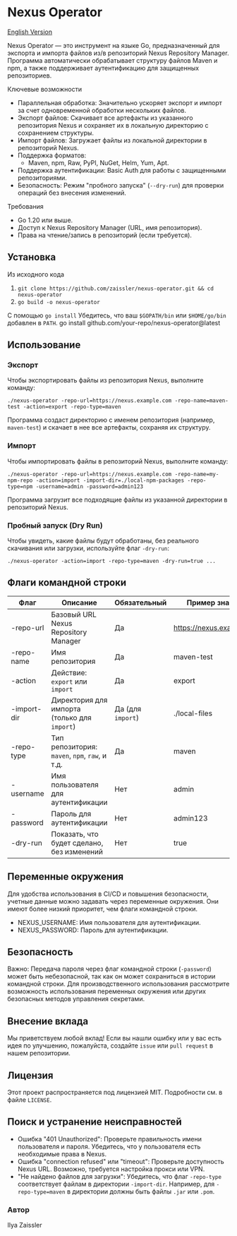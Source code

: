 # Nexus Operator

[English Version](README.md)

Nexus Operator — это инструмент на языке Go, предназначенный для экспорта и импорта файлов из/в репозиторий Nexus Repository Manager. Программа автоматически обрабатывает структуру файлов Maven и npm, а также поддерживает аутентификацию для защищенных репозиториев.

Ключевые возможности
- Параллельная обработка: Значительно ускоряет экспорт и импорт за счет одновременной обработки нескольких файлов.
- Экспорт файлов: Скачивает все артефакты из указанного репозитория Nexus и сохраняет их в локальную директорию с сохранением структуры.
- Импорт файлов: Загружает файлы из локальной директории в репозиторий Nexus.
- Поддержка форматов:
  - Maven, npm, Raw, PyPI, NuGet, Helm, Yum, Apt.
- Поддержка аутентификации: Basic Auth для работы с защищенными репозиториями.
- Безопасность: Режим "пробного запуска" (`--dry-run`) для проверки операций без внесения изменений.

Требования
- Go 1.20 или выше.
- Доступ к Nexus Repository Manager (URL, имя репозитория).
- Права на чтение/запись в репозиторий (если требуется).

## Установка

Из исходного кода
1. `git clone https://github.com/zaissler/nexus-operator.git && cd nexus-operator`
2. `go build -o nexus-operator`

С помощью `go install`
Убедитесь, что ваш `$GOPATH/bin` или `$HOME/go/bin` добавлен в `PATH`.
go install github.com/your-repo/nexus-operator@latest

## Использование

### Экспорт
Чтобы экспортировать файлы из репозитория Nexus, выполните команду:

`./nexus-operator -repo-url=https://nexus.example.com -repo-name=maven-test -action=export -repo-type=maven`

Программа создаст директорию с именем репозитория (например, `maven-test`) и скачает в нее все артефакты, сохраняя их структуру.

### Импорт
Чтобы импортировать файлы в репозиторий Nexus, выполните команду:

`./nexus-operator -repo-url=https://nexus.example.com -repo-name=my-npm-repo -action=import -import-dir=./local-npm-packages -repo-type=npm -username=admin -password=admin123`

Программа загрузит все подходящие файлы из указанной директории в репозиторий Nexus.

### Пробный запуск (Dry Run)
Чтобы увидеть, какие файлы будут обработаны, без реального скачивания или загрузки, используйте флаг `-dry-run`:

`./nexus-operator -action=import -repo-type=maven -dry-run=true ...`

## Флаги командной строки
Флаг            | Описание                                      | Обязательный | Пример значения
------------------|-----------------------------------------------|--------------|-------------------------------------
-repo-url         | Базовый URL Nexus Repository Manager          | Да           | https://nexus.example.com
-repo-name        | Имя репозитория                               | Да           | maven-test
-action           | Действие: `export` или `import`               | Да           | export
-import-dir       | Директория для импорта (только для `import`)   | Да (для `import`) | ./local-files
-repo-type        | Тип репозитория: `maven`, `npm`, `raw`, и т.д.  | Да           | maven
-username         | Имя пользователя для аутентификации           | Нет          | admin
-password         | Пароль для аутентификации                     | Нет          | admin123
-dry-run          | Показать, что будет сделано, без изменений   | Нет          | true

## Переменные окружения
Для удобства использования в CI/CD и повышения безопасности, учетные данные можно задавать через переменные окружения. Они имеют более низкий приоритет, чем флаги командной строки.
- NEXUS_USERNAME: Имя пользователя для аутентификации.
- NEXUS_PASSWORD: Пароль для аутентификации.

## Безопасность
Важно: Передача пароля через флаг командной строки (`-password`) может быть небезопасной, так как он может сохраниться в истории командной строки. Для производственного использования рассмотрите возможность использования переменных окружения или других безопасных методов управления секретами.

## Внесение вклада
Мы приветствуем любой вклад! Если вы нашли ошибку или у вас есть идея по улучшению, пожалуйста, создайте `issue` или `pull request` в нашем репозитории.

## Лицензия
Этот проект распространяется под лицензией MIT. Подробности см. в файле `LICENSE`.

## Поиск и устранение неисправностей
- Ошибка "401 Unauthorized": Проверьте правильность имени пользователя и пароля. Убедитесь, что у пользователя есть необходимые права в Nexus.
- Ошибка "connection refused" или "timeout": Проверьте доступность Nexus URL. Возможно, требуется настройка прокси или VPN.
- "Не найдено файлов для загрузки": Убедитесь, что флаг `-repo-type` соответствует файлам в директории `-import-dir`. Например, для `-repo-type=maven` в директории должны быть файлы `.jar` или `.pom`.

### Автор
Ilya Zaissler
